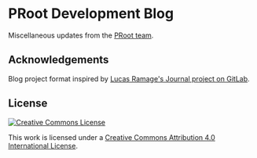 # PRoot Development Blog

Miscellaneous updates from the [PRoot team](https://raw.githubusercontent.com/proot-me/proot/master/AUTHORS).

## Acknowledgements

Blog project format inspired by [Lucas Ramage's Journal project on GitLab](https://gitlab.com/lramage/journal).

## License

[![Creative Commons License](http://i.creativecommons.org/l/by/4.0/88x31.png)][cc-by-4.0]

This work is licensed under a [Creative Commons Attribution 4.0 International License][cc-by-4.0].

[cc-by-4.0]: http://creativecommons.org/licenses/by/4.0
